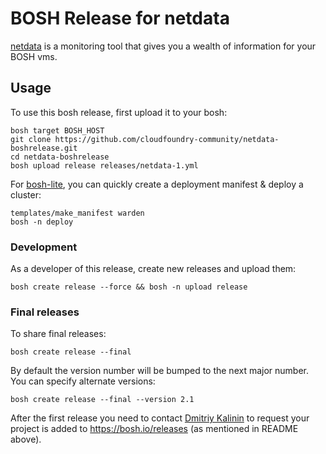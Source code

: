 # BOSH Release for netdata

[netdata](https://github.com/firehol/netdata) is a monitoring tool that gives you a wealth of information for your BOSH vms.

## Usage

To use this bosh release, first upload it to your bosh:

```
bosh target BOSH_HOST
git clone https://github.com/cloudfoundry-community/netdata-boshrelease.git
cd netdata-boshrelease
bosh upload release releases/netdata-1.yml
```

For [bosh-lite](https://github.com/cloudfoundry/bosh-lite), you can quickly create a deployment manifest & deploy a cluster:

```
templates/make_manifest warden
bosh -n deploy
```

### Development

As a developer of this release, create new releases and upload them:

```
bosh create release --force && bosh -n upload release
```

### Final releases

To share final releases:

```
bosh create release --final
```

By default the version number will be bumped to the next major number. You can specify alternate versions:


```
bosh create release --final --version 2.1
```

After the first release you need to contact [Dmitriy Kalinin](mailto://dkalinin@pivotal.io) to request your project is added to https://bosh.io/releases (as mentioned in README above).
